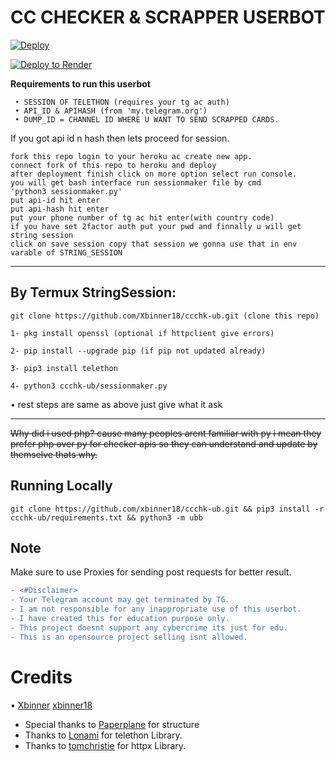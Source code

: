 # CC CHECKER & SCRAPPER USERBOT

[![Deploy](https://www.herokucdn.com/deploy/button.svg)](https://heroku.com/deploy?template=https://github.com/Kresswell/ccchk-ub)

[![Deploy to Render](https://render.com/images/deploy-to-render-button.svg)](https://render.com/deploy)

**Requirements to run this userbot**
```
 • SESSION OF TELETHON (requires your tg ac auth)
 • API_ID & APIHASH (from 'my.telegram.org')
 • DUMP_ID = CHANNEL ID WHERE U WANT TO SEND SCRAPPED CARDS.
```
If you got api id n hash then lets proceed for session.
```
fork this repo login to your heroku ac create new app.
connect fork of this repo to heroku and deploy
after deployment finish click on more option select run console.
you will get bash interface run sessionmaker file by cmd
'python3 sessionmaker.py'
put api-id hit enter
put api-hash hit enter
put your phone number of tg ac hit enter(with country code)
if you have set 2factor auth put your pwd and finnally u will get string session
click on save session copy that session we gonna use that in env varable of STRING_SESSION
```
___
## By Termux StringSession:
```
git clone https://github.com/Xbinner18/ccchk-ub.git (clone this repo)

1- pkg install openssl (optional if httpclient give errors)

2- pip install --upgrade pip (if pip not updated already)

3- pip3 install telethon

4- python3 ccchk-ub/sessionmaker.py
```
• rest steps are same as above just give what it ask
___

~~Why did i used php? cause many peoples arent familiar with py i mean they prefer
php over py for checker apis so they can understand and update by themselve thats why.~~

## Running Locally
```
git clone https://github.com/xbinner18/ccchk-ub.git && pip3 install -r ccchk-ub/requirements.txt && python3 -m ubb
```

## Note 
Make sure to use Proxies for sending post requests for better result.


```diff
- <#Disclaimer>
- Your Telegram account may get terminated by TG.
- I am not responsible for any inappropriate use of this userbot.
- I have created this for education purpose only.
- This project doesnt support any cybercrime its just for edu.
- This is an opensource project selling isnt allowed.
```


# Credits
•
[Xbinner](https://telegram.dog/Xbinner69) [xbinner18](https://github.com/xbinner18)
- Special thanks to [Paperplane](https://github.com/RaphielGang/Telegram-Paperplane) for structure
- Thanks to [Lonami](https://github.com/Lonami) for telethon Library.
- Thanks to [tomchristie](https://github.com/tomchristie) for httpx Library.
